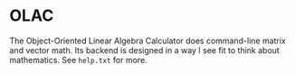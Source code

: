 # OLAC
The Object-Oriented Linear Algebra Calculator does command-line matrix and vector math. Its backend is designed in a way I see fit to think about mathematics. See `help.txt` for more.
